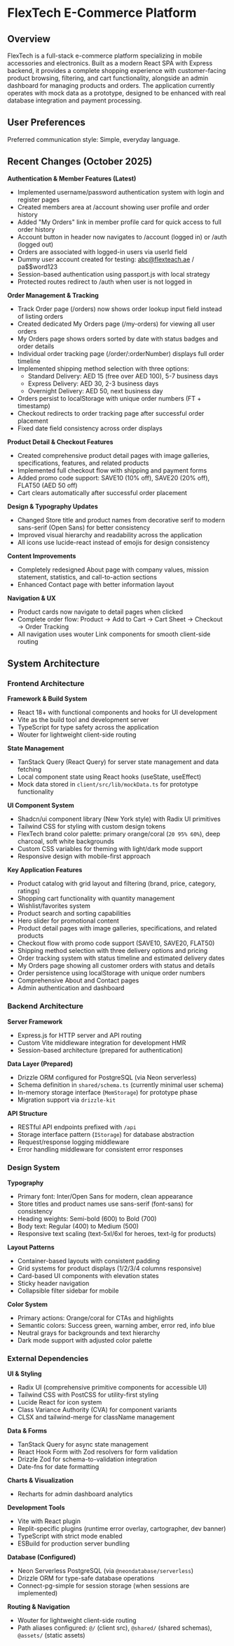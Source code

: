 # FlexTech E-Commerce Platform

## Overview

FlexTech is a full-stack e-commerce platform specializing in mobile accessories and electronics. Built as a modern React SPA with Express backend, it provides a complete shopping experience with customer-facing product browsing, filtering, and cart functionality, alongside an admin dashboard for managing products and orders. The application currently operates with mock data as a prototype, designed to be enhanced with real database integration and payment processing.

## User Preferences

Preferred communication style: Simple, everyday language.

## Recent Changes (October 2025)

**Authentication & Member Features (Latest)**
- Implemented username/password authentication system with login and register pages
- Created members area at /account showing user profile and order history
- Added "My Orders" link in member profile card for quick access to full order history
- Account button in header now navigates to /account (logged in) or /auth (logged out)
- Orders are associated with logged-in users via userId field
- Dummy user account created for testing: abc@flexteach.ae / pa$$word123
- Session-based authentication using passport.js with local strategy
- Protected routes redirect to /auth when user is not logged in

**Order Management & Tracking**
- Track Order page (/orders) now shows order lookup input field instead of listing orders
- Created dedicated My Orders page (/my-orders) for viewing all user orders
- My Orders page shows orders sorted by date with status badges and order details
- Individual order tracking page (/order/:orderNumber) displays full order timeline
- Implemented shipping method selection with three options:
  - Standard Delivery: AED 15 (free over AED 100), 5-7 business days
  - Express Delivery: AED 30, 2-3 business days
  - Overnight Delivery: AED 50, next business day
- Orders persist to localStorage with unique order numbers (FT + timestamp)
- Checkout redirects to order tracking page after successful order placement
- Fixed date field consistency across order displays

**Product Detail & Checkout Features**
- Created comprehensive product detail pages with image galleries, specifications, features, and related products
- Implemented full checkout flow with shipping and payment forms
- Added promo code support: SAVE10 (10% off), SAVE20 (20% off), FLAT50 (AED 50 off)
- Cart clears automatically after successful order placement

**Design & Typography Updates**
- Changed Store title and product names from decorative serif to modern sans-serif (Open Sans) for better consistency
- Improved visual hierarchy and readability across the application
- All icons use lucide-react instead of emojis for design consistency

**Content Improvements**
- Completely redesigned About page with company values, mission statement, statistics, and call-to-action sections
- Enhanced Contact page with better information layout

**Navigation & UX**
- Product cards now navigate to detail pages when clicked
- Complete order flow: Product → Add to Cart → Cart Sheet → Checkout → Order Tracking
- All navigation uses wouter Link components for smooth client-side routing

## System Architecture

### Frontend Architecture

**Framework & Build System**
- React 18+ with functional components and hooks for UI development
- Vite as the build tool and development server
- TypeScript for type safety across the application
- Wouter for lightweight client-side routing

**State Management**
- TanStack Query (React Query) for server state management and data fetching
- Local component state using React hooks (useState, useEffect)
- Mock data stored in `client/src/lib/mockData.ts` for prototype functionality

**UI Component System**
- Shadcn/ui component library (New York style) with Radix UI primitives
- Tailwind CSS for styling with custom design tokens
- FlexTech brand color palette: primary orange/coral (`20 95% 60%`), deep charcoal, soft white backgrounds
- Custom CSS variables for theming with light/dark mode support
- Responsive design with mobile-first approach

**Key Application Features**
- Product catalog with grid layout and filtering (brand, price, category, ratings)
- Shopping cart functionality with quantity management
- Wishlist/favorites system
- Product search and sorting capabilities
- Hero slider for promotional content
- Product detail pages with image galleries, specifications, and related products
- Checkout flow with promo code support (SAVE10, SAVE20, FLAT50)
- Shipping method selection with three delivery options and pricing
- Order tracking system with status timeline and estimated delivery dates
- My Orders page showing all customer orders with status and details
- Order persistence using localStorage with unique order numbers
- Comprehensive About and Contact pages
- Admin authentication and dashboard

### Backend Architecture

**Server Framework**
- Express.js for HTTP server and API routing
- Custom Vite middleware integration for development HMR
- Session-based architecture (prepared for authentication)

**Data Layer (Prepared)**
- Drizzle ORM configured for PostgreSQL (via Neon serverless)
- Schema definition in `shared/schema.ts` (currently minimal user schema)
- In-memory storage interface (`MemStorage`) for prototype phase
- Migration support via `drizzle-kit`

**API Structure**
- RESTful API endpoints prefixed with `/api`
- Storage interface pattern (`IStorage`) for database abstraction
- Request/response logging middleware
- Error handling middleware for consistent error responses

### Design System

**Typography**
- Primary font: Inter/Open Sans for modern, clean appearance
- Store titles and product names use sans-serif (font-sans) for consistency
- Heading weights: Semi-bold (600) to Bold (700)
- Body text: Regular (400) to Medium (500)
- Responsive text scaling (text-5xl/6xl for heroes, text-lg for products)

**Layout Patterns**
- Container-based layouts with consistent padding
- Grid systems for product displays (1/2/3/4 columns responsive)
- Card-based UI components with elevation states
- Sticky header navigation
- Collapsible filter sidebar for mobile

**Color System**
- Primary actions: Orange/coral for CTAs and highlights
- Semantic colors: Success green, warning amber, error red, info blue
- Neutral grays for backgrounds and text hierarchy
- Dark mode support with adjusted color palette

### External Dependencies

**UI & Styling**
- Radix UI (comprehensive primitive components for accessible UI)
- Tailwind CSS with PostCSS for utility-first styling
- Lucide React for icon system
- Class Variance Authority (CVA) for component variants
- CLSX and tailwind-merge for className management

**Data & Forms**
- TanStack Query for async state management
- React Hook Form with Zod resolvers for form validation
- Drizzle Zod for schema-to-validation integration
- Date-fns for date formatting

**Charts & Visualization**
- Recharts for admin dashboard analytics

**Development Tools**
- Vite with React plugin
- Replit-specific plugins (runtime error overlay, cartographer, dev banner)
- TypeScript with strict mode enabled
- ESBuild for production server bundling

**Database (Configured)**
- Neon Serverless PostgreSQL (via `@neondatabase/serverless`)
- Drizzle ORM for type-safe database operations
- Connect-pg-simple for session storage (when sessions are implemented)

**Routing & Navigation**
- Wouter for lightweight client-side routing
- Path aliases configured: `@/` (client src), `@shared/` (shared schemas), `@assets/` (static assets)